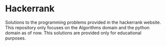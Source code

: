 # Hackerrank
Solutions to the programming problems provided in the hackerrank website. This repository only focuses on the Algorithms domain and the python domain as of now. This solutions are provided only for educational purposes. 

